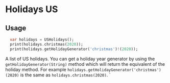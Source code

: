 # Holidays US

## Usage

```dart
  var holidays = USHolidays();
  print(holidays.christmas(2020));
  print(holidays.getHolidayGenerator('christmas')!(2020));
```

A list of US holidays. You can get a holiday year generator by using the
`getHolidayGenerator(String)` method which will return the equivalent of the
holiday method. For example `holidays.getHolidayGenerator('christmas')(2020)` is the same
as `holidays.christmas(2020)`.
`
